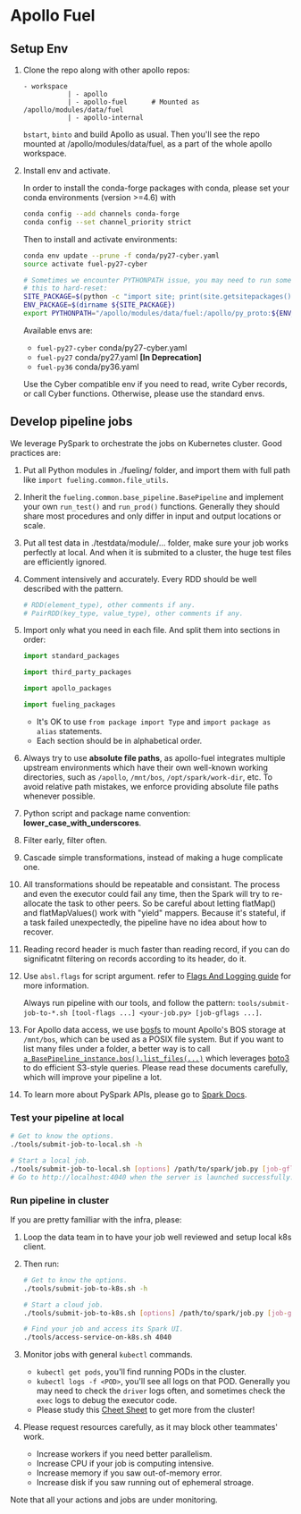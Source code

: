 # Apollo Fuel

## Setup Env

1. Clone the repo along with other apollo repos:

   ```text
   - workspace
              | - apollo
              | - apollo-fuel      # Mounted as /apollo/modules/data/fuel
              | - apollo-internal
   ```

   `bstart`, `binto` and build Apollo as usual. Then you'll see the repo mounted
   at /apollo/modules/data/fuel, as a part of the whole apollo workspace.

1. Install env and activate.

   In order to install the conda-forge packages with conda, please set your conda environments (version >=4.6) with

   ```bash
   conda config --add channels conda-forge
   conda config --set channel_priority strict
   ```
   Then to install and activate environments:

   ```bash
   conda env update --prune -f conda/py27-cyber.yaml
   source activate fuel-py27-cyber

   # Sometimes we encounter PYTHONPATH issue, you may need to run something like
   # this to hard-reset:
   SITE_PACKAGE=$(python -c "import site; print(site.getsitepackages()[0])")
   ENV_PACKAGE=$(dirname ${SITE_PACKAGE})
   export PYTHONPATH="/apollo/modules/data/fuel:/apollo/py_proto:${ENV_PACKAGE}:${SITE_PACKAGE}:${PYTHONPATH}"
   ```

   Available envs are:
   * `fuel-py27-cyber` conda/py27-cyber.yaml
   * `fuel-py27`       conda/py27.yaml **[In Deprecation]**
   * `fuel-py36`       conda/py36.yaml

   Use the Cyber compatible env if you need to read, write Cyber records, or
   call Cyber functions. Otherwise, please use the standard envs.

## Develop pipeline jobs

We leverage PySpark to orchestrate the jobs on Kubernetes cluster. Good
practices are:

1. Put all Python modules in ./fueling/ folder, and import them with full path
   like `import fueling.common.file_utils`.
1. Inherit the `fueling.common.base_pipeline.BasePipeline` and implement your
   own `run_test()` and `run_prod()` functions. Generally they should share most
   procedures and only differ in input and output locations or scale.
1. Put all test data in ./testdata/module/... folder, make sure your job works
   perfectly at local. And when it is submited to a cluster, the huge test files
   are efficiently ignored.
1. Comment intensively and accurately. Every RDD should be well described with
   the pattern.

   ```python
   # RDD(element_type), other comments if any.
   # PairRDD(key_type, value_type), other comments if any.
   ```

1. Import only what you need in each file. And split them into sections in
   order:

   ```python
   import standard_packages

   import third_party_packages

   import apollo_packages

   import fueling_packages
   ```

   * It's OK to use `from package import Type` and `import package as alias`
     statements.
   * Each section should be in alphabetical order.

1. Always try to use **absolute file paths**, as apollo-fuel integrates multiple
   upstream environments which have their own well-known working directories,
   such as `/apollo`, `/mnt/bos`, `/opt/spark/work-dir`, etc. To avoid relative
   path mistakes, we enforce providing absolute file paths whenever possible.
1. Python script and package name convention: **lower_case_with_underscores**.
1. Filter early, filter often.
1. Cascade simple transformations, instead of making a huge complicate one.
1. All transformations should be repeatable and consistant. The process and even
   the executor could fail any time, then the Spark will try to re-allocate the
   task to other peers. So be careful about letting flatMap() and
   flatMapValues() work with "yield" mappers. Because it's stateful, if a task
   failed unexpectedly, the pipeline have no idea about how to recover.
1. Reading record header is much faster than reading record, if you can do
   significatnt filtering on records according to its header, do it.
1. Use `absl.flags` for script argument. refer to
   [Flags And Logging guide](docs/flags-and-logging-guide.md) for more
   information.

   Always run pipeline with our tools, and follow the pattern:
   `tools/submit-job-to-*.sh [tool-flags ...] <your-job.py> [job-gflags ...]`.
1. For Apollo data access, we use [bosfs](https://cloud.baidu.com/doc/BOS/s/Ajwvyqhya)
   to mount Apollo's BOS storage at `/mnt/bos`, which can be used as a POSIX
   file system. But if you want to list many files under a folder, a better way
   is to call [`a_BasePipeline_instance.bos().list_files(...)`](fueling/common/bos_client.py#L74)
   which leverages [boto3](https://cloud.baidu.com/doc/BOS/s/ojwvyq973#aws-sdk-for-python)
   to do efficient S3-style queries. Please read these documents carefully,
   which will improve your pipeline a lot.
1. To learn more about PySpark APIs, please go to
   [Spark Docs](https://spark.apache.org/docs/latest/api/python/pyspark.html).

### Test your pipeline at local

```bash
# Get to know the options.
./tools/submit-job-to-local.sh -h

# Start a local job.
./tools/submit-job-to-local.sh [options] /path/to/spark/job.py [job-gflags]
# Go to http://localhost:4040 when the server is launched successfully.
```

### Run pipeline in cluster

If you are pretty familliar with the infra, please:
1. Loop the data team in to have your job well reviewed and setup local k8s
   client.

1. Then run:

   ```bash
   # Get to know the options.
   ./tools/submit-job-to-k8s.sh -h

   # Start a cloud job.
   ./tools/submit-job-to-k8s.sh [options] /path/to/spark/job.py [job-gflags]

   # Find your job and access its Spark UI.
   ./tools/access-service-on-k8s.sh 4040
   ```

1. Monitor jobs with general `kubectl` commands.

   * `kubectl get pods`, you'll find running PODs in the cluster.
   * `kubectl logs -f <POD>`, you'll see all logs on that POD. Generally you may
     need to check the `driver` logs often, and sometimes check the `exec` logs
     to debug the executor code.
   * Please study this
     [Cheet Sheet](https://kubernetes.io/docs/reference/kubectl/cheatsheet) to
     get more from the cluster!

1. Please request resources carefully, as it may block other teammates' work.

   * Increase workers if you need better parallelism.
   * Increase CPU if your job is computing intensive.
   * Increase memory if you saw out-of-memory error.
   * Increase disk if you saw running out of ephemeral stroage.

Note that all your actions and jobs are under monitoring.
